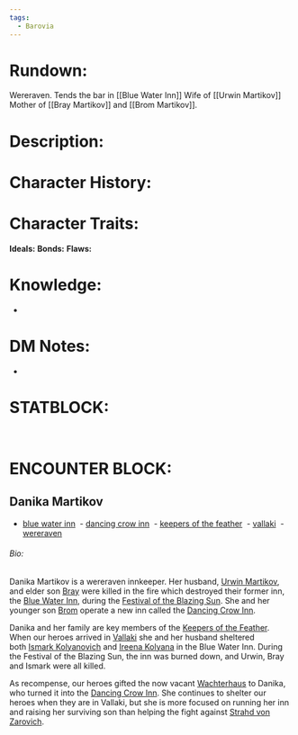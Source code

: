 ```yaml
---
tags:
  - Barovia
---
```

# **Rundown:**

Wereraven.
Tends the bar in [[Blue Water Inn]]
Wife of [[Urwin Martikov]]
Mother of [[Bray Martikov]] and [[Brom Martikov]].
 
# **Description:**

# **Character History:**

# **Character Traits:** 

**Ideals:**
**Bonds:**
**Flaws:**
 

# **Knowledge:**

-    

# **DM Notes:**

-    

# **STATBLOCK:**

 

# **ENCOUNTER BLOCK:**
## Danika Martikov

-   [blue water inn](https://strahdsbod.obsidianportal.com/search?tag=blue+water+inn)
 -   [dancing crow inn](https://strahdsbod.obsidianportal.com/search?tag=dancing+crow+inn)
 -   [keepers of the feather](https://strahdsbod.obsidianportal.com/search?tag=keepers+of+the+feather)
 -   [vallaki](https://strahdsbod.obsidianportal.com/search?tag=vallaki)
 -   [wereraven](https://strahdsbod.obsidianportal.com/search?tag=wereraven)

###### Bio:

Danika Martikov is a wereraven innkeeper. Her husband, [Urwin Martikov](https://strahdsbod.obsidianportal.com/characters/urwin-martikov), and elder son [Bray](https://strahdsbod.obsidianportal.com/characters/bray-martikov) were killed in the fire which destroyed their former inn, the [Blue Water Inn](https://strahdsbod.obsidianportal.com/wikis/blue-water-inn), during the [Festival of the Blazing Sun](https://strahdsbod.obsidianportal.com/wikis/festival-of-the-blazing-sun). She and her younger son [Brom](https://strahdsbod.obsidianportal.com/characters/brom-martikov) operate a new inn called the [Dancing Crow Inn](https://strahdsbod.obsidianportal.com/wikis/dancing-crow-inn).

Danika and her family are key members of the [Keepers of the Feather](https://strahdsbod.obsidianportal.com/wikis/keepers-of-the-feather). When our heroes arrived in [Vallaki](https://strahdsbod.obsidianportal.com/wikis/vallaki) she and her husband sheltered both [Ismark Kolyanovich](https://strahdsbod.obsidianportal.com/characters/ismark-kolyanovich) and [Ireena Kolyana](https://strahdsbod.obsidianportal.com/characters/ireena-kolyana) in the Blue Water Inn. During the Festival of the Blazing Sun, the inn was burned down, and Urwin, Bray and Ismark were all killed.

As recompense, our heroes gifted the now vacant [Wachterhaus](https://strahdsbod.obsidianportal.com/wikis/wachterhaus) to Danika, who turned it into the [Dancing Crow Inn](https://strahdsbod.obsidianportal.com/wikis/dancing-crow-inn). She continues to shelter our heroes when they are in Vallaki, but she is more focused on running her inn and raising her surviving son than helping the fight against [Strahd von Zarovich](https://strahdsbod.obsidianportal.com/characters/strahd-von-zarovich).